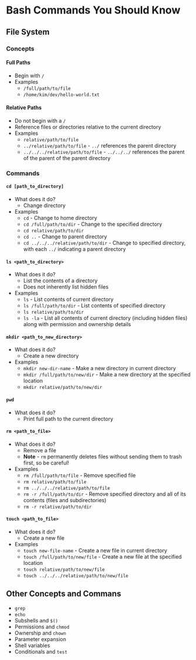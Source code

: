# Bash Commands You Should Know

## File System

### Concepts

#### Full Paths
* Begin with `/`
* Examples
  * `/full/path/to/file`
  * `/home/kim/dev/hello-world.txt`

#### Relative Paths
* Do not begin with a `/`
* Reference files or directories relative to the current directory
* Examples
  * `relative/path/to/file`
  * `../relative/path/to/file` - `../` references the parent directory
  * `../../../relative/path/to/file` - `../../../` references the parent of the parent of the parent directory

### Commands

#### `cd [path_to_directory]`
* What does it do?
  * Change directory
* Examples
  * `cd` - Change to home directory
  * `cd /full/path/to/dir` - Change to the specified directory
  * `cd relative/path/to/dir`
  * `cd ..` - Change to parent directory
  * `cd ../../../relative/path/to/dir` - Change to specified directory, with each `../` indicating a parent directory

#### `ls <path_to_directory>`
* What does it do?
  * List the contents of a directory
  * Does not inherently list hidden files
* Examples
  * `ls` - List contents of current directory
  * `ls /full/path/to/dir` - List contents of specified directory
  * `ls relative/path/to/dir`
  * `ls -la` - List all contents of current directory (including hidden files) along with permission and ownership details

#### `mkdir <path_to_new_directory>`
* What does it do?
  * Create a new directory
* Examples
  * `mkdir new-dir-name` - Make a new directory in current directory
  * `mkdir /full/path/to/new/dir` - Make a new directory at the specified location
  * `mkdir relative/path/to/new/dir`

#### `pwd`
* What does it do?
  * Print full path to the current directory

#### `rm <path_to_file>`
* What does it do?
  * Remove a file
  * **Note** - `rm` permanently deletes files without sending them to trash first, so be careful!
* Examples
  * `rm /full/path/to/file` - Remove specified file
  * `rm relative/path/to/file`
  * `rm ../../../relative/path/to/file`
  * `rm -r /full/path/to/dir` - Remove specified directory and all of its contents (files and subdirectories)
  * `rm -r relative/path/to/dir`

#### `touch <path_to_file>`
* What does it do?
  * Create a new file
* Examples
  * `touch new-file-name` - Create a new file in current directory
  * `touch /full/path/to/new/file` - Create a new file at the specified location
  * `touch relative/path/to/new/file`
  * `touch ../../../relative/path/to/new/file`

## Other Concepts and Commans
* `grep`
* `echo`
* Subshells and `$()`
* Permissions and `chmod`
* Ownership and `chown`
* Parameter expansion
* Shell variables
* Conditionals and `test`
